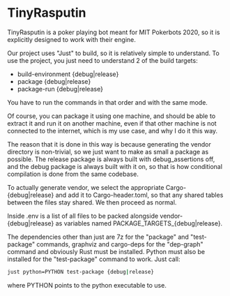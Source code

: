 # TinyRasputin

TinyRasputin is a poker playing bot meant for MIT Pokerbots 2020, so it is explicitly designed to work with their engine.


Our project uses "Just" to build, so it is relatively simple to understand.
To use the project, you just need to understand 2 of the build targets:

- build-environment {debug|release}
- package {debug|release}
- package-run {debug|release}

You have to run the commands in that order and with the same mode.

Of course, you can package it using one machine, and should be able to extract it and run it on another machine, even if that other machine is not connected to the internet, which is my use case, and why I do it this way.

The reason that it is done in this way is because generating the vendor directory is non-trivial, so we just want to make as small a package as possible. The release package is always built with debug_assertions off, and the debug package is always built with it on, so that is how conditional compilation is done from the same codebase.

To actually generate vendor, we select the appropriate
Cargo-{debug|release} and add it to Cargo-header.toml, so that any
shared tables between the files stay shared. We then proceed as normal.


Inside .env is a list of all files to be packed alongside vendor-{debug|release} as variables named PACKAGE_TARGETS_{debug|release}.

The dependencies other than just are 7z for the "package" and "test-package" commands, graphviz and cargo-deps for the "dep-graph" command and obviously Rust must be installed.
Python must also be installed for the "test-package" command to work. Just call:

```sh
just python=PYTHON test-package {debug|release}
```

where PYTHON points to the python executable to use.